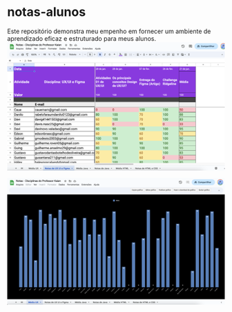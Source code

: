 # notas-alunos
Este repositório demonstra meu empenho em fornecer um ambiente de aprendizado eficaz e estruturado para meus alunos.
![Tabela](https://github.com/KaianNovais/notas-alunos/blob/main/notas_tabela.png)

![Gráfico](https://github.com/KaianNovais/notas-alunos/blob/main/notas_graficos.png)


